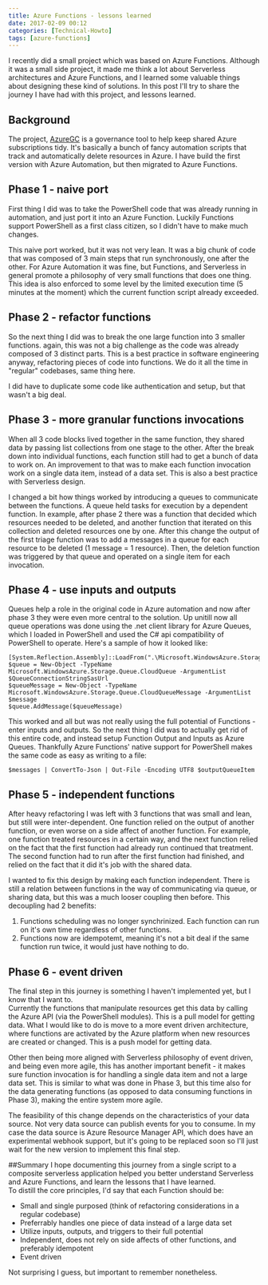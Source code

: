 ```yaml
---
title: Azure Functions - lessons learned
date: 2017-02-09 00:12
categories: [Technical-Howto]
tags: [azure-functions]
---
```


I recently did a small project which was based on Azure Functions. Although it was a small side project, it made me think a lot about Serverless architectures and Azure Functions, and I learned some valuable things about designing these kind of solutions. In this post I'll try to share the journey I have had with this project, and lessons learned.

## Background
The project, [AzureGC](http://github.com/itaysk/azuregc) is a governance tool to help keep shared Azure subscriptions tidy. It's basically a bunch of fancy automation scripts that track and automatically delete resources in Azure. I have build the first version with Azure Automation, but then migrated to Azure Functions.

## Phase 1 - naive port
First thing I did was to take the PowerShell code that was already running in automation, and just port it into an Azure Function. Luckily Functions support PowerShell as a first class citizen, so I didn't have to make much changes.

This naive port worked, but it was not very lean. It was a big chunk of code that was composed of 3 main steps that run synchronously, one after the other. For Azure Automation it was fine, but Functions, and Serverless in general promote a philosophy of very small functions that does one thing. This idea is also enforced to some level by the limited execution time (5 minutes at the moment) which the current function script already exceeded.

## Phase 2 - refactor functions
So the next thing I did was to break the one large function into 3 smaller functions. again, this was not a big challenge as the code was already composed of 3 distinct parts. This is a best practice in software engineering anyway, refactoring pieces of code into functions. We do it all the time in "regular" codebases, same thing here. 

I did have to duplicate some code like authentication and setup, but that wasn't a big deal.

## Phase 3 - more granular functions invocations
When all 3 code blocks lived together in the same function, they shared data by passing list collections from one stage to the other. After the break down into individual functions, each function still had to get a bunch of data to work on. An improvement to that was to make each function invocation work on a single data item, instead of a data set. This is also a best practice with Serverless design.

I changed a bit how things worked by introducing a queues to communicate between the functions. A queue held tasks for execution by a dependent function. In example, after phase 2 there was a function that decided which resources needed to be deleted, and another function that iterated on this collection and deleted resources one by one. After this change the output of the first triage function was to add a messages in a queue for each resource to be deleted (1 message = 1 resource). Then, the deletion function was triggered by that queue and operated on a single item for each invocation.

## Phase 4 - use inputs and outputs
Queues help a role in the original code in Azure automation and now after phase 3 they were even more central to the solution. Up unitill now all queue operations was done using the .net client library for Azure Queues, which I loaded in PowerShell and used the C# api compatibility of PowerShell to operate. Here's a sample of how it looked like:

```
[System.Reflection.Assembly]::LoadFrom(".\Microsoft.WindowsAzure.Storage.dll")
$queue = New-Object -TypeName Microsoft.WindowsAzure.Storage.Queue.CloudQueue -ArgumentList $QueueConnectionStringSasUrl
$queueMessage = New-Object -TypeName Microsoft.WindowsAzure.Storage.Queue.CloudQueueMessage -ArgumentList $message
$queue.AddMessage($queueMessage)
```

This worked and all but was not really using the full potential of Functions - enter inputs and outputs.
So the next thing I did was to actually get rid of this entire code, and instead setup Function Output and Inputs as Azure Queues. Thankfully Azure Functions' native support for PowerShell makes the same code as easy as writing to a file:

```
$messages | ConvertTo-Json | Out-File -Encoding UTF8 $outputQueueItem
```

## Phase 5 - independent functions
After heavy refactoring I was left with 3 functions that was small and lean, but still were inter-dependent.
One function relied on the output of another function, or even worse on a side affect of another function. For example, one function treated resources in a certain way, and the next function relied on the fact that the first function had already run continued that treatment. The second function had to run after the first function had finished, and relied on the fact that it did it's job with the shared data.

I wanted to fix this design by making each function independent. There is still a relation between functions in the way of communicating via queue, or sharing data, but this was a much looser coupling then before. This decoupling had 2 benefits:
1. Functions scheduling was no longer synchrinized. Each function can run on it's own time regardless of other functions.
2. Functions now are idempotemt, meaning it's not a bit deal if the same function run twice, it would just have nothing to do.

## Phase 6 - event driven
The final step in this journey is something I haven't implemented yet, but I know that I want to.  
Currently the functions that manipulate resources get this data by calling the Azure API (via the PowerShell modules). This is a pull model for getting data.
What I would like to do is move to a more event driven architecture, where functions are activated by the Azure platform when new resources are created or changed. This is a push model for getting data.

Other then being more aligned with Serverless philosophy of event driven, and being even more agile, this has another important benefit - it makes sure function invocation is for handling a single data item and not a large data set. This is similar to what was done in Phase 3, but this time also for the data generating functions (as opposed to data consuming functions in Phase 3), making the entire system more agile.

The feasibility of this change depends on the characteristics of your data source. Not very data source can publish events for you to consume. In my case the data source is Azure Resource Manager API, which does have an experimental webhook support, but it's going to be replaced soon so I'll just wait for the new version to implement this final step.

##Summary
I hope documenting this journey from a single script to a composite serverless application helped you better understand Serverless and Azure Functions, and learn the lessons that I have learned.  
To distill the core principles, I'd say that each Function should be:

- Small and single purposed (think of refactoring considerations in a regular codebase)
- Preferrably handles one piece of data instead of a large data set
- Utilize inputs, outputs, and triggers to their full potential
- Independent, does not rely on side affects of other functions, and preferably idempotent
- Event driven

Not surprising I guess, but important to remember nonetheless.